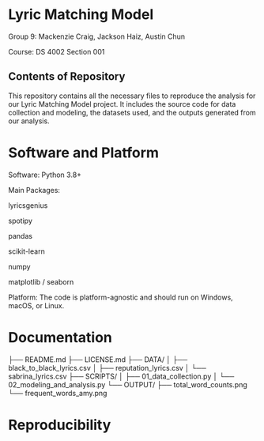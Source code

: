 # Lyric Matching Model
Group 9: Mackenzie Craig, Jackson Haiz, Austin Chun

Course: DS 4002 Section 001
## Contents of Repository
This repository contains all the necessary files to reproduce the analysis for our Lyric Matching Model project. It includes the source code for data collection and modeling, the datasets used, and the outputs generated from our analysis.

# Software and Platform
Software: Python 3.8+

Main Packages:

lyricsgenius

spotipy

pandas

scikit-learn

numpy

matplotlib / seaborn

Platform: The code is platform-agnostic and should run on Windows, macOS, or Linux.

# Documentation
├── README.md
├── LICENSE.md
├── DATA/
│   ├── black_to_black_lyrics.csv
│   ├── reputation_lyrics.csv
│   └── sabrina_lyrics.csv
├── SCRIPTS/
│   ├── 01_data_collection.py
│   └── 02_modeling_and_analysis.py
└── OUTPUT/
├── total_word_counts.png
└── frequent_words_amy.png


# Reproducibility

